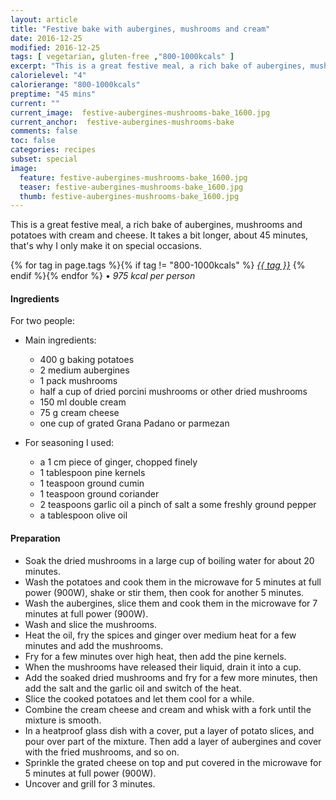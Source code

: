 ```yaml
---
layout: article
title: "Festive bake with aubergines, mushrooms and cream"
date: 2016-12-25
modified: 2016-12-25
tags: [ vegetarian, gluten-free ,"800-1000kcals" ]
excerpt: "This is a great festive meal, a rich bake of aubergines, mushrooms and potatoes with cream and cheese"
calorielevel: "4"
calorierange: "800-1000kcals"
preptime: "45 mins"
current: ""
current_image:  festive-aubergines-mushrooms-bake_1600.jpg
current_anchor:  festive-aubergines-mushrooms-bake
comments: false
toc: false
categories: recipes
subset: special
image:
  feature: festive-aubergines-mushrooms-bake_1600.jpg
  teaser: festive-aubergines-mushrooms-bake_1600.jpg
  thumb: festive-aubergines-mushrooms-bake_1600.jpg
---
```


This is a great festive meal, a rich bake of aubergines, mushrooms and potatoes with cream and cheese. It takes a bit longer, about 45 minutes, that's why I only make it on special occasions.

{% for tag in page.tags %}{% if tag != "800-1000kcals" %}&nbsp;<a class="post-tag" href="{{ site.url}}/tags/#{{ tag }}">_{{ tag }}_</a>&nbsp;{% endif %}{% endfor %} &bull;&nbsp;<em>975&nbsp;kcal&nbsp;per&nbsp;person</em>&nbsp;&nbsp;<a href="{{ site.url}}/tags/#800-1000kcals"><img src="{{ site.url }}/images/battery_lvl_4.png" style="height:1.0em;"></a>

#### Ingredients

For two people:

* Main ingredients:

  - 400 g baking potatoes
  - 2 medium aubergines
  - 1 pack mushrooms
  - half a cup of dried porcini mushrooms or other dried mushrooms
  - 150 ml double cream
  - 75 g cream cheese
  - one cup of grated Grana Padano or parmezan

* For seasoning I used:

  - a 1 cm piece of ginger, chopped finely
  - 1 tablespoon pine kernels
  - 1 teaspoon ground cumin
  - 1 teaspoon ground coriander     
  - 2 teaspoons garlic oil
    a pinch of salt
    a some freshly ground pepper
  - a tablespoon olive oil

#### Preparation

* Soak the dried mushrooms in a large cup of boiling water for about 20 minutes.
* Wash the potatoes and cook them in the microwave for 5 minutes at full power (900W), shake or stir them, then cook for another 5 minutes.
* Wash the aubergines, slice them and cook them in the microwave for 7 minutes at full power (900W).
* Wash and slice the mushrooms.
* Heat the oil, fry the spices and ginger over medium heat for a few minutes and add the mushrooms.
* Fry for a few minutes over high heat, then add the pine kernels.
* When the mushrooms have released their liquid, drain it into a cup.
* Add the soaked dried mushrooms and fry for a few more minutes, then add the salt and the garlic oil and switch of the heat.
* Slice the cooked potatoes and let them cool for a while.
* Combine the cream cheese and cream and whisk with a fork until the mixture is smooth.
* In a heatproof glass dish with a cover, put a layer of potato slices, and pour over part of the mixture. Then add a layer of aubergines and cover with the fried mushrooms, and so on.
* Sprinkle the grated cheese on top and put covered in the microwave for 5 minutes at full power (900W).
* Uncover and grill for 3 minutes.

